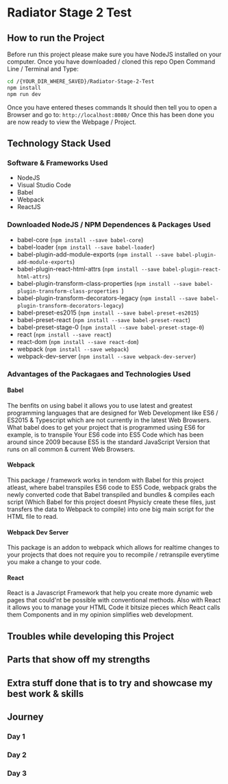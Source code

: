 # Radiator Stage 2 Test

## How to run the Project

Before run this project please make sure you have NodeJS installed on your computer. Once you have downloaded / cloned this repo Open Command Line / Terminal and Type:
```bash
cd /{YOUR_DIR_WHERE_SAVED}/Radiator-Stage-2-Test
npm install
npm run dev
```

Once you have entered theses commands It should then tell you to open a Browser and go to:
`http://localhost:8080/`
Once this has been done you are now ready to view the Webpage / Project.

## Technology Stack Used
### Software & Frameworks Used

* NodeJS
* Visual Studio Code
* Babel
* Webpack
* ReactJS

### Downloaded NodeJS / NPM Dependences & Packages Used

* babel-core  (` npm install --save babel-core `)
* babel-loader (` npm install --save babel-loader `)
* babel-plugin-add-module-exports (` npm install --save babel-plugin-add-module-exports `)
* babel-plugin-react-html-attrs (` npm install --save babel-plugin-react-html-attrs `)
* babel-plugin-transform-class-properties (` npm install --save babel-plugin-transform-class-properties  `)
* babel-plugin-transform-decorators-legacy (` npm install --save babel-plugin-transform-decorators-legacy `)
* babel-preset-es2015 (` npm install --save babel-preset-es2015 `)
* babel-preset-react (` npm install --save babel-preset-react `)
* babel-preset-stage-0 (` npm install --save babel-preset-stage-0 `)
* react (` npm install --save react `)
* react-dom (` npm install --save react-dom `)
* webpack (` npm install --save webpack `)
* webpack-dev-server (` npm install --save webpack-dev-server `)

### Advantages of the Packagaes and Technologies Used
#### Babel
The benfits on using babel it allows you to use latest and greatest programming languages that are designed for Web Development like ES6 / ES2015 & Typescript which are not currently in the latest Web Browsers. What babel does to get your project that is programmed using ES6 for example, is to transpile Your ES6 code into ES5 Code which has been around since 2009 because ES5 is the standard JavaScript Version that runs on all common & current Web Browsers.

#### Webpack
This package / framework works in tendom with Babel for this project atleast, where babel transpiles ES6 code to ES5 Code, webpack grabs the newly converted code that Babel transpiled and bundles & compiles each script (Which Babel for this project doesnt Physicly create these files, just transfers the data to Webpack to compile) into one big main script for the HTML file to read.

#### Webpack Dev Server
This package is an addon to webpack which allows for realtime changes to your projects that does not require you to recompile / retranspile everytime you make a change to your code.

#### React
React is a Javascript Framework that help you create more dynamic web pages that could'nt be possible with conventional methods. Also with React it allows you to manage your HTML Code it bitsize pieces which React calls them Components and in my opinion simplifies web development.

## Troubles while developing this Project

## Parts that show off my strengths

## Extra stuff done that is to try and showcase my best work & skills

## Journey

### Day 1

### Day 2

### Day 3